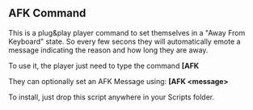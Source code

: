## AFK Command

This is a plug&play player command to set themselves in a "Away From Keyboard" state. So every few secons they will automatically emote a message indicating the reason and how long they are away.

To use it, the player just need to type the command **[AFK**

They can optionally set an AFK Message using: **[AFK \<message\>**

To install, just drop this script anywhere in your Scripts folder.